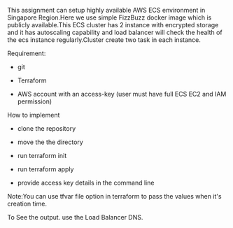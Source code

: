 This assignment can setup highly available AWS ECS environment in Singapore Region.Here we use simple FizzBuzz docker image which is publicly available.This ECS cluster has 2 instance with encrypted storage and it has autoscaling capability and load balancer will check the health of the ecs instance regularly.Cluster create two task in each instance.

Requirement:

* git

* Terraform

* AWS account with an access-key (user must have full ECS EC2 and IAM permission)

How to implement

* clone the repository

* move the the directory

* run terraform init

* run terraform apply

* provide access key details in the command line


Note:You can use tfvar file option in terraform to pass the values when it's creation time.

To See the output. use the Load Balancer DNS.




